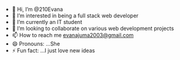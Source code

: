 - 👋 Hi, I’m @210Evana
- 👀 I’m interested in being a full stack web developer
- 🌱 I’m currently an IT student
- 💞️ I’m looking to collaborate on various web development projects
- 📫 How to reach me evanajuma2003@gmail.com
- 😄 Pronouns: ...She
- ⚡ Fun fact: ...I just love new ideas

<!---
210Evana/210Evana is a ✨ special ✨ repository because its `README.md` (this file) appears on your GitHub profile.
You can click the Preview link to take a look at your changes.
--->
